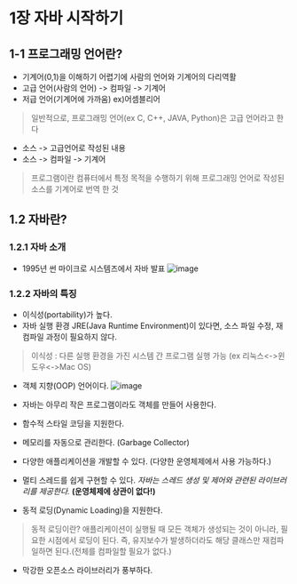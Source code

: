 # 1장 자바 시작하기

## 1-1 프로그래밍 언어란?

- 기계어(0,1)을 이해하기 어렵기에 사람의 언어와 기계어의 다리역활
- 고급 언어(사람의 언어) -> 컴파일 -> 기계어
- 저급 언어(기계어에 가까움) ex)어셈블리어

> 일반적으로, 프로그래밍 언어(ex C, C++, JAVA, Python)은 고급 언어라고 한다

- 소스 -> 고급언어로 작성된 내용
- 소스 -> 컴파일 -> 기계어

> 프로그램이란 컴퓨터에서 특정 목적을 수행하기 위해 프로그래밍 언어로 작성된 소스를 기계어로 번역 한 것






## 1.2 자바란?
### 1.2.1 자바 소개
- 1995년 썬 마이크로 시스템즈에서 자바 발표
![image](https://user-images.githubusercontent.com/42092864/160136973-71381378-6755-4d42-baa8-8e3108a160b8.png "와! 자바!")



  
  

### 1.2.2 자바의 특징
- 이식성(portability)가 높다.
- 자바 실행 환경 JRE(Java Runtime Environment)이 있다면, 소스 파일 수정, 재컴파일 과정이 필요하지 않다.
> 이식성 : 다른 실행 환경을 가진 시스템 간 프로그램 실행 가능 (ex 리눅스<->윈도우<->Mac OS)

- 객체 지향(OOP) 언어이다.
 ![image](https://user-images.githubusercontent.com/42092864/160135501-2863a28e-5b76-4f28-9a26-924752569f35.png "객체지향의 현실")
- 자바는 아무리 작은 프로그램이라도 객체를 만들어 사용한다.
 
- 함수적 스타일 코딩을 지원한다.
- 메모리를 자동으로 관리한다. (Garbage Collector)
- 다양한 애플리케이션을 개발할 수 있다. (다양한 운영체제에서 사용 가능하다.)
- 멀티 스레드를 쉽게 구현할 수 있다.
  _자바는 스레드 생성 및 제어와 관련된 라이브러리를 제공한다._ __(운영체제에 상관이 없다!)__
- 동적 로딩(Dynamic Loading)을 지원한다. 
> 동적 로딩이란? 애플리케이션이 실행될 때 모든 객체가 생성되는 것이 아니라, 필요한 시점에서 로딩이 된다.
> 즉, 유지보수가 발생하더라도 해당 클래스만 재컴파일하면 된다.(전체를 컴파일할 필요가 없다.)
- 막강한 오픈소스 라이브러리가 풍부하다.
